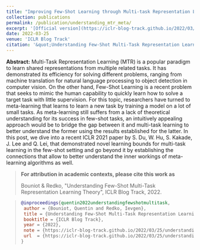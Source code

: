 ```yaml
---
title: "Improving Few-Shot Learning through Multi-task Representation Learning Theory"
collection: publications
permalink: /publication/understanding_mtr_meta/
excerpt: '[Official version](https://iclr-blog-track.github.io/2022/03/25/understanding_mtr_meta/)'
date: 2022-03-25
venue: 'ICLR Blog Track'
citation: '&quot;Understanding Few-Shot Multi-Task Representation Learning Theory&quot; Quentin Bouniot & Ievgen Redko, <i>ICLR Blog Track</i>, 2022'
---
```


**Abstract:** Multi-Task Representation Learning (MTR) is a popular paradigm to learn shared representations from multiple related tasks. It has demonstrated its efficiency for solving different problems, ranging from machine translation for natural language processing to object detection in computer vision. On the other hand, Few-Shot Learning is a recent problem that seeks to mimic the human capability to quickly learn how to solve a target task with little supervision. For this topic, researchers have turned to meta-learning that learns to learn a new task by training a model on a lot of small tasks. As meta-learning still suffers from a lack of theoretical understanding for its success in few-shot tasks, an intuitively appealing approach would be to bridge the gap between it and multi-task learning to better understand the former using the results established for the latter. In this post, we dive into a recent ICLR 2021 paper by S. Du, W. Hu, S. Kakade, J. Lee and Q. Lei, that demonstrated novel learning bounds for multi-task learning in the few-shot setting and go beyond it by establishing the connections that allow to better understand the inner workings of meta-learning algorithms as well.

>**For attribution in academic contexts, please cite this work as**
>
> Bouniot & Redko, "Understanding Few-Shot Multi-Task Representation Learning Theory", ICLR Blog Track, 2022.

>```BibTex
>@inproceedings{quentin2022understandingfewshotmultitask,
>  author = {Bouniot, Quentin and Redko, Ievgen},
>  title = {Understanding Few-Shot Multi-Task Representation Learning Theory},
>  booktitle = {ICLR Blog Track},
>  year = {2022},
>  note = {https://iclr-blog-track.github.io/2022/03/25/understanding_mtr_meta/},
>  url  = {https://iclr-blog-track.github.io/2022/03/25/understanding_mtr_meta/}
>}
>```